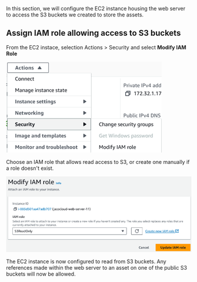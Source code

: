 In this section, we will configure the EC2 instance housing the web server to access the S3 buckets we created to store the assets.

## Assign IAM role allowing access to S3 buckets

From the EC2 instace, selection Actions > Security and select **Modify IAM Role**

![ec2-access-to-s3-1](images/ec2-access-to-s3-1.png)

Choose an IAM role that allows read access to S3, or create one manually if a role doesn't exist.

![ec2-access-to-s3-2](images/ec2-access-to-s3-2.png)

The EC2 instance is now configured to read from S3 buckets. Any references made within the web server to an asset on one of the public S3 buckets will now be allowed.

